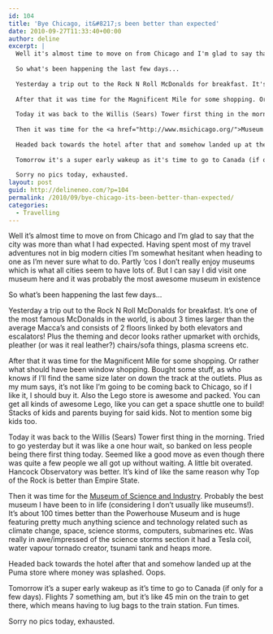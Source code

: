```yaml
---
id: 104
title: 'Bye Chicago, it&#8217;s been better than expected'
date: 2010-09-27T11:33:40+00:00
author: deline
excerpt: |
  Well it's almost time to move on from Chicago and I'm glad to say that the city was more than what I had expected. Having spent most of my travel adventures not in big modern cities I'm somewhat hesitant when heading to one as I'm never sure what to do. Partly 'cos I don't really enjoy museums which is what all cities seem to have lots of. But I can say I did visit one museum here and it was probably the most awesome museum in existence
  
  So what's been happening the last few days...
  
  Yesterday a trip out to the Rock N Roll McDonalds for breakfast. It's one of the most famous McDonalds in the world, is about 3 times larger than the average Macca's and consists of 2 floors linked by both elevators and escalators! Plus the theming and decor looks rather upmarket with orchids, pleather (or was it real leather?) chairs/sofa things, plasma screens etc.
  
  After that it was time for the Magnificent Mile for some shopping. Or rather what should have been window shopping. Bought some stuff, as who knows if I'll find the same size later on down the track at the outlets. Plus as my mum says, it's not like I'm going to be coming back to Chicago, so if I like it, I should buy it. Also the Lego store is awesome and packed. You can get all kinds of awesome Lego, like you can get a space shuttle one to build! Stacks of kids and parents buying for said kids. Not to mention some big kids too.
  
  Today it was back to the Willis (Sears) Tower first thing in the morning. Tried to go yesterday but it was like a one hour wait, so banked on less people being there first thing today. Seemed like a good move as even though there was quite a few people we all got up without waiting. A little bit overated. Hancock Observatory was better. It's kind of like the same reason why Top of the Rock is better than Empire State.
  
  Then it was time for the <a href="http://www.msichicago.org/">Museum of Science and Industry</a>. Probably the best museum I have been to in life (considering I don't usually like museums!). It's about 100 times better than the Powerhouse Museum and is huge featuring pretty much anything science and technology related such as climate change, space, science storms, computers, submarines etc. Was really in awe/impressed of the science storms section it had a Tesla coil, water vapour tornado creator, tsunami tank and heaps more.
  
  Headed back towards the hotel after that and somehow landed up at the Puma store where money was splashed. Oops.
  
  Tomorrow it's a super early wakeup as it's time to go to Canada (if only for a few days). Flights 7 something am, but it's like 45 min on the train to get there, which means having to lug bags to the train station. Fun times.
  
  Sorry no pics today, exhausted.
layout: post
guid: http://delineneo.com/?p=104
permalink: /2010/09/bye-chicago-its-been-better-than-expected/
categories:
  - Travelling
---
```

Well it&#8217;s almost time to move on from Chicago and I&#8217;m glad to say that the city was more than what I had expected. Having spent most of my travel adventures not in big modern cities I&#8217;m somewhat hesitant when heading to one as I&#8217;m never sure what to do. Partly &#8216;cos I don&#8217;t really enjoy museums which is what all cities seem to have lots of. But I can say I did visit one museum here and it was probably the most awesome museum in existence

So what&#8217;s been happening the last few days&#8230;

Yesterday a trip out to the Rock N Roll McDonalds for breakfast. It&#8217;s one of the most famous McDonalds in the world, is about 3 times larger than the average Macca&#8217;s and consists of 2 floors linked by both elevators and escalators! Plus the theming and decor looks rather upmarket with orchids, pleather (or was it real leather?) chairs/sofa things, plasma screens etc.

After that it was time for the Magnificent Mile for some shopping. Or rather what should have been window shopping. Bought some stuff, as who knows if I&#8217;ll find the same size later on down the track at the outlets. Plus as my mum says, it&#8217;s not like I&#8217;m going to be coming back to Chicago, so if I like it, I should buy it. Also the Lego store is awesome and packed. You can get all kinds of awesome Lego, like you can get a space shuttle one to build! Stacks of kids and parents buying for said kids. Not to mention some big kids too.

Today it was back to the Willis (Sears) Tower first thing in the morning. Tried to go yesterday but it was like a one hour wait, so banked on less people being there first thing today. Seemed like a good move as even though there was quite a few people we all got up without waiting. A little bit overated. Hancock Observatory was better. It&#8217;s kind of like the same reason why Top of the Rock is better than Empire State.

Then it was time for the [Museum of Science and Industry](http://www.msichicago.org/). Probably the best museum I have been to in life (considering I don&#8217;t usually like museums!). It&#8217;s about 100 times better than the Powerhouse Museum and is huge featuring pretty much anything science and technology related such as climate change, space, science storms, computers, submarines etc. Was really in awe/impressed of the science storms section it had a Tesla coil, water vapour tornado creator, tsunami tank and heaps more.

Headed back towards the hotel after that and somehow landed up at the Puma store where money was splashed. Oops.

Tomorrow it&#8217;s a super early wakeup as it&#8217;s time to go to Canada (if only for a few days). Flights 7 something am, but it&#8217;s like 45 min on the train to get there, which means having to lug bags to the train station. Fun times.

Sorry no pics today, exhausted.